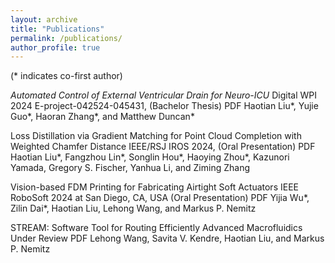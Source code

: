 ```yaml
---
layout: archive
title: "Publications"
permalink: /publications/
author_profile: true
---
```



(* indicates co-first author)

*Automated Control of External Ventricular Drain for Neuro-ICU* Digital WPI 2024 E-project-042524-045431, (Bachelor Thesis) PDF Haotian Liu*, Yujie Guo*, Haoran Zhang*, and Matthew Duncan*

Loss Distillation via Gradient Matching for Point Cloud Completion with Weighted Chamfer Distance IEEE/RSJ IROS 2024, (Oral Presentation) PDF Haotian Liu*, Fangzhou Lin*, Songlin Hou*, Haoying Zhou*, Kazunori Yamada, Gregory S. Fischer, Yanhua Li, and Ziming Zhang

Vision-based FDM Printing for Fabricating Airtight Soft Actuators IEEE RoboSoft 2024 at San Diego, CA, USA (Oral Presentation) PDF Yijia Wu*, Zilin Dai*, Haotian Liu, Lehong Wang, and Markus P. Nemitz

STREAM: Software Tool for Routing Efficiently Advanced Macrofluidics Under Review PDF Lehong Wang, Savita V. Kendre, Haotian Liu, and Markus P. Nemitz



